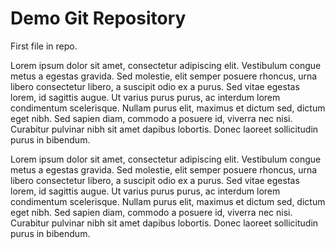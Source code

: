 # Demo Git Repository

First file in repo.

Lorem ipsum dolor sit amet, consectetur adipiscing elit. Vestibulum congue metus a egestas gravida. Sed molestie, elit semper posuere rhoncus, urna libero consectetur libero, a suscipit odio ex a purus. Sed vitae egestas lorem, id sagittis augue. Ut varius purus purus, ac interdum lorem condimentum scelerisque. Nullam purus elit, maximus et dictum sed, dictum eget nibh. Sed sapien diam, commodo a posuere id, viverra nec nisi. Curabitur pulvinar nibh sit amet dapibus lobortis. Donec laoreet sollicitudin purus in bibendum.

Lorem ipsum dolor sit amet, consectetur adipiscing elit. Vestibulum congue metus a egestas gravida. Sed molestie, elit semper posuere rhoncus, urna libero consectetur libero, a suscipit odio ex a purus. Sed vitae egestas lorem, id sagittis augue. Ut varius purus purus, ac interdum lorem condimentum scelerisque. Nullam purus elit, maximus et dictum sed, dictum eget nibh. Sed sapien diam, commodo a posuere id, viverra nec nisi. Curabitur pulvinar nibh sit amet dapibus lobortis. Donec laoreet sollicitudin purus in bibendum.